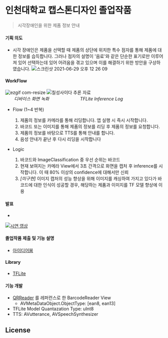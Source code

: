 # 인천대학교 캡스톤디자인 졸업작품<br>
> 시각장애인을 위한 제품 정보 안내<br>
#### 기획 의도
- 시각 장애인은 제품을 선택할 때 제품의 상단에 위치한 특수 점자를 통해 제품에 대한 정보를 습득합니다. 그러나 점자의 설명이 '음료'와 같은  단순한 표기로만 이루어져 있어 선택하는데 있어 어려움을 겪고 있으며 이를 해결하기 위한 방안을 구상하였습니다.
![스크린샷 2021-06-29 오후 12 26 09](https://user-images.githubusercontent.com/48645631/123732792-693a6380-d8d5-11eb-9980-a0a042ad8112.png)

#### WorkFlow
![ezgif com-resize](https://user-images.githubusercontent.com/48645631/123733751-12358e00-d8d7-11eb-8871-0719aabb4f45.gif) ![칠성사이다 추론 자료](https://user-images.githubusercontent.com/48645631/123734611-9c322680-d8d8-11eb-8fe4-8ef998ba2beb.gif)
<br>　　_디바이스 화면 녹화_　　　　　　　_TFLite Inference Log_

- Flow (1~4 반복)
  1. 제품의 정보를 카메라를 통해 리딩합니다. 앱 실행 시 즉시 시작합니다.
  2. 바코드 또는 이미지를 통해 제품의 정보를 리딩 후 제품의 정보를 요청합니다.
  3. 제품의 정보를 바탕으로 TTS를 통해 안내를 합니다.
  4. 음성 안내가 끝난 후 다시 리딩을 시작합니다

- Logic
  1. 바코드와 ImageClassification 중 우선 순위는 바코드
  2. 현재 보여지는 카메라 View에서 3초 간격으로 화면을 캡처 후 inference를 시작합니다. 이 때 80% 이상의 confidence에 대해서만 신뢰
  3. _[미구현]_ 이미지 캡처의 성능 향상을 위해 이미지를 캐싱하여 가지고 있다가 바코드에 대한 인식이 성공할 경우, 해당하는 제품과 이미지를 TF 모델 향상에 이용
 
#### 발표 
- 
[![시연 영상](http://img.youtube.com/vi/n_91SqxkM08/0.jpg)](https://youtu.be/n_91SqxkM08) 

#### 졸업작품 제출 및 기능 설명
- [아이디어붐](http://www.ideaboom.net/page/project_detail.php?seq=2128)

#### Library
- [TFLite](https://www.tensorflow.org/lite?hl=ko)

#### 기능 개발
- [QRReader](https://github.com/s1gnature/INU_Corona_QRReader) 를 레퍼런스로 한 BarcodeReader View 
  - AVMetaDataObject.ObjectType: [ean8, ean13]
- TFLite Model Quantazation Type: uInt8
- TTS: AVutterance, AVSpeechSynthesizer

License
----

